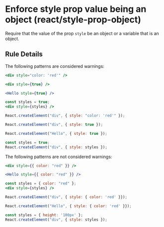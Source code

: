 # Enforce style prop value being an object (react/style-prop-object)

Require that the value of the prop `style` be an object or a variable that is
an object.

## Rule Details

The following patterns are considered warnings:

```jsx
<div style="color: 'red'" />

<div style={true} />

<Hello style={true} />

const styles = true;
<div style={styles} />
```

```js
React.createElement("div", { style: "color: 'red'" });

React.createElement("div", { style: true });

React.createElement("Hello", { style: true });

const styles = true;
React.createElement("div", { style: styles });
```


The following patterns are not considered warnings:

```jsx
<div style={{ color: "red" }} />

<Hello style={{ color: "red" }} />

const styles = { color: "red" };
<div style={styles} />
```

```js
React.createElement("div", { style: { color: 'red' }});

React.createElement("Hello", { style: { color: 'red' }});

const styles = { height: '100px' };
React.createElement("div", { style: styles });
```
